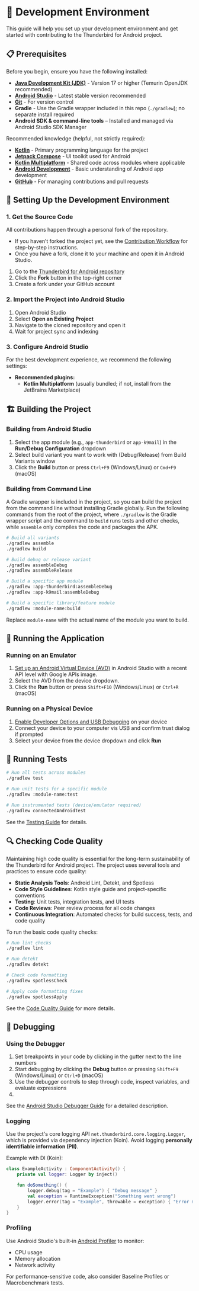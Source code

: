 # 🚀 Development Environment

This guide will help you set up your development environment and get started with contributing to the Thunderbird for
Android project.

## 📋 Prerequisites

Before you begin, ensure you have the following installed:

- **[Java Development Kit (JDK)](https://adoptium.net/temurin/releases/?version=17)** - Version 17 or higher (Temurin OpenJDK recommended)
- **[Android Studio](https://developer.android.com/studio)** - Latest stable version recommended
- **[Git](https://git-scm.com/downloads)** - For version control
- **Gradle** - Use the Gradle wrapper included in this repo (`./gradlew`); no separate install required
- **Android SDK & command-line tools** – Installed and managed via Android Studio SDK Manager

Recommended knowledge (helpful, not strictly required):

- **[Kotlin](https://kotlinlang.org/docs/home.html)** - Primary programming language for the project
- **[Jetpack Compose](https://developer.android.com/jetpack/compose)** - UI toolkit used for Android
- **[Kotlin Multiplatform](https://kotlinlang.org/docs/multiplatform.html)** - Shared code across modules where applicable
- **[Android Development](https://developer.android.com/guide)** - Basic understanding of Android app development
- **[GitHub](https://docs.github.com/en)** - For managing contributions and pull requests

## 🔧 Setting Up the Development Environment

### 1. Get the Source Code

All contributions happen through a personal fork of the repository.

- If you haven’t forked the project yet, see the [Contribution Workflow](contribution-workflow.md) for step-by-step instructions.
- Once you have a fork, clone it to your machine and open it in Android Studio.

1. Go to the [Thunderbird for Android repository](https://github.com/thunderbird/thunderbird-android)
2. Click the **Fork** button in the top-right corner
3. Create a fork under your GitHub account

### 2. Import the Project into Android Studio

1. Open Android Studio
2. Select **Open an Existing Project**
3. Navigate to the cloned repository and open it
4. Wait for project sync and indexing

### 3. Configure Android Studio

For the best development experience, we recommend the following settings:

- **Recommended plugins:**
  - **Kotlin Multiplatform** (usually bundled; if not, install from the JetBrains Marketplace)

## 🏗️ Building the Project

### Building from Android Studio

1. Select the app module (e.g., `app-thunderbird` or `app-k9mail`) in the **Run/Debug Configuration** dropdown
2. Select build variant you want to work with (Debug/Release) from Build Variants window
3. Click the **Build** button or press `Ctrl+F9` (Windows/Linux) or `Cmd+F9` (macOS)

### Building from Command Line

A Gradle wrapper is included in the project, so you can build the project from the command line without installing
Gradle globally. Run the following commands from the root of the project, where `./gradlew` is the Gradle wrapper script
and the command to `build` runs tests and other checks, while `assemble` only compiles the code and packages the APK.

```bash
# Build all variants
./gradlew assemble
./gradlew build

# Build debug or release variant
./gradlew assembleDebug
./gradlew assembleRelease

# Build a specific app module
./gradlew :app-thunderbird:assembleDebug
./gradlew :app-k9mail:assembleDebug

# Build a specific library/feature module
./gradlew :module-name:build
```

Replace `module-name` with the actual name of the module you want to build.

## 🚀 Running the Application

### Running on an Emulator

1. [Set up an Android Virtual Device (AVD)](https://developer.android.com/studio/run/managing-avds) in Android Studio with a recent API level with Google APIs image.
2. Select the AVD from the device dropdown.
3. Click the **Run** button or press `Shift+F10` (Windows/Linux) or `Ctrl+R` (macOS)

### Running on a Physical Device

1. [Enable Developer Options and USB Debugging](https://developer.android.com/studio/debug/dev-options) on your device
2. Connect your device to your computer vis USB and confirm trust dialog if prompted
3. Select your device from the device dropdown and click **Run**

## 🧪 Running Tests

```bash
# Run all tests across modules
./gradlew test

# Run unit tests for a specific module
./gradlew :module-name:test

# Run instrumented tests (device/emulator required)
./gradlew connectedAndroidTest
```

See the [Testing Guide](testing-guide.md) for details.

## 🔍 Checking Code Quality

Maintaining high code quality is essential for the long-term sustainability of the Thunderbird for Android project. The project uses several tools and practices to ensure code quality:

- **Static Analysis Tools**: Android Lint, Detekt, and Spotless
- **Code Style Guidelines**: Kotlin style guide and project-specific conventions
- **Testing**: Unit tests, integration tests, and UI tests
- **Code Reviews**: Peer review process for all code changes
- **Continuous Integration**: Automated checks for build success, tests, and code quality

To run the basic code quality checks:

```bash
# Run lint checks
./gradlew lint

# Run detekt
./gradlew detekt

# Check code formatting
./gradlew spotlessCheck

# Apply code formatting fixes
./gradlew spotlessApply
```

See the [Code Quality Guide](code-quality-guide.md) for more details.

## 🐛 Debugging

### Using the Debugger

1. Set breakpoints in your code by clicking in the gutter next to the line numbers
2. Start debugging by clicking the **Debug** button or pressing `Shift+F9` (Windows/Linux) or `Ctrl+D` (macOS)
3. Use the debugger controls to step through code, inspect variables, and evaluate expressions
4. 

See the [Android Studio Debugger Guide](https://developer.android.com/studio/debug) for a detailed description.

### Logging

Use the project's core logging API `net.thunderbird.core.logging.Logger`, which is provided via dependency injection
(Koin). Avoid logging **personally identifiable information (PII)**.

Example with DI (Koin):

```kotlin
class ExampleActivity : ComponentActivity() {
    private val logger: Logger by inject()

    fun doSomething() {
        logger.debug(tag = "Example") { "Debug message" }
        val exception = RuntimeException("Something went wrong")
        logger.error(tag = "Example", throwable = exception) { "Error message" }
    }
}
```

### Profiling

Use Android Studio's built-in [Android Profiler](https://developer.android.com/studio/profile/android-profiler) to monitor:
- CPU usage
- Memory allocation
- Network activity

For performance-sensitive code, also consider Baseline Profiles or Macrobenchmark tests.
